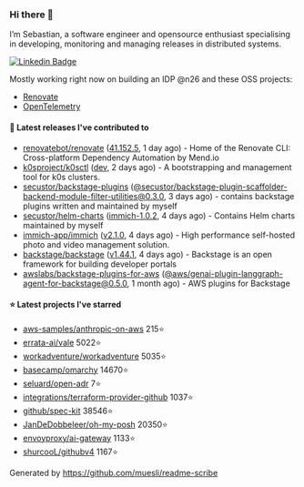 ### Hi there 👋

I’m Sebastian, a software engineer and opensource enthusiast specialising in developing, monitoring and managing releases in distributed systems.    

[![Linkedin Badge](https://img.shields.io/badge/-LinkedIn-blue?style=flat&logo=Linkedin&logoColor=white&link=https://www.linkedin.com/in/sebastian-poxhofer/)](https://www.linkedin.com/in/sebastian-poxhofer/)

Mostly working right now on building an IDP @n26 and these OSS projects:
- [Renovate](https://github.com/renovatebot/renovate)
- [OpenTelemetry](https://github.com/open-telemetry)



#### 🚀 Latest releases I've contributed to

- [renovatebot/renovate](https://github.com/renovatebot/renovate) ([41.152.5](https://github.com/renovatebot/renovate/releases/tag/41.152.5), 1 day ago) - Home of the Renovate CLI: Cross-platform Dependency Automation by Mend.io
- [k0sproject/k0sctl](https://github.com/k0sproject/k0sctl) ([dev](https://github.com/k0sproject/k0sctl/releases/tag/dev), 2 days ago) - A bootstrapping and management tool for k0s clusters.
- [secustor/backstage-plugins](https://github.com/secustor/backstage-plugins) ([@secustor/backstage-plugin-scaffolder-backend-module-filter-utilities@0.3.0](https://github.com/secustor/backstage-plugins/releases/tag/%40secustor/backstage-plugin-scaffolder-backend-module-filter-utilities%400.3.0), 3 days ago) - contains backstage plugins written and maintained by myself
- [secustor/helm-charts](https://github.com/secustor/helm-charts) ([immich-1.0.2](https://github.com/secustor/helm-charts/releases/tag/immich-1.0.2), 4 days ago) - Contains Helm charts maintained by myself
- [immich-app/immich](https://github.com/immich-app/immich) ([v2.1.0](https://github.com/immich-app/immich/releases/tag/v2.1.0), 4 days ago) - High performance self-hosted photo and video management solution.
- [backstage/backstage](https://github.com/backstage/backstage) ([v1.44.1](https://github.com/backstage/backstage/releases/tag/v1.44.1), 4 days ago) - Backstage is an open framework for building developer portals
- [awslabs/backstage-plugins-for-aws](https://github.com/awslabs/backstage-plugins-for-aws) ([@aws/genai-plugin-langgraph-agent-for-backstage@0.5.0](https://github.com/awslabs/backstage-plugins-for-aws/releases/tag/%40aws/genai-plugin-langgraph-agent-for-backstage%400.5.0), 1 month ago) - AWS plugins for Backstage

#### ⭐ Latest projects I've starred

- [aws-samples/anthropic-on-aws](https://github.com/aws-samples/anthropic-on-aws) 215⭐
- [errata-ai/vale](https://github.com/errata-ai/vale) 5022⭐
- [workadventure/workadventure](https://github.com/workadventure/workadventure) 5035⭐
- [basecamp/omarchy](https://github.com/basecamp/omarchy) 14670⭐
- [seluard/open-adr](https://github.com/seluard/open-adr) 7⭐
- [integrations/terraform-provider-github](https://github.com/integrations/terraform-provider-github) 1037⭐
- [github/spec-kit](https://github.com/github/spec-kit) 38546⭐
- [JanDeDobbeleer/oh-my-posh](https://github.com/JanDeDobbeleer/oh-my-posh) 20350⭐
- [envoyproxy/ai-gateway](https://github.com/envoyproxy/ai-gateway) 1133⭐
- [shurcooL/githubv4](https://github.com/shurcooL/githubv4) 1167⭐



Generated by https://github.com/muesli/readme-scribe
